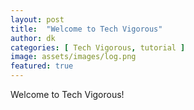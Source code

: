 ```yaml
---
layout: post
title:  "Welcome to Tech Vigorous"
author: dk
categories: [ Tech Vigorous, tutorial ]
image: assets/images/log.png
featured: true
---
```


Welcome to Tech Vigorous!
